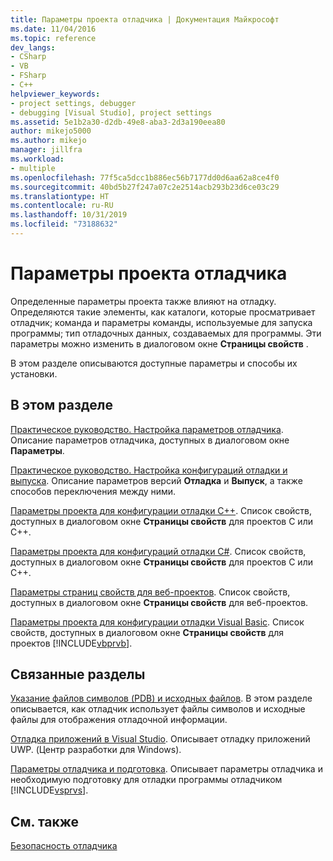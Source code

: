 ```yaml
---
title: Параметры проекта отладчика | Документация Майкрософт
ms.date: 11/04/2016
ms.topic: reference
dev_langs:
- CSharp
- VB
- FSharp
- C++
helpviewer_keywords:
- project settings, debugger
- debugging [Visual Studio], project settings
ms.assetid: 5e1b2a30-d2db-49e8-aba3-2d3a190eea80
author: mikejo5000
ms.author: mikejo
manager: jillfra
ms.workload:
- multiple
ms.openlocfilehash: 77f5ca5dcc1b886ec56b7177dd0d6aa62a8ce4f0
ms.sourcegitcommit: 40bd5b27f247a07c2e2514acb293b23d6ce03c29
ms.translationtype: HT
ms.contentlocale: ru-RU
ms.lasthandoff: 10/31/2019
ms.locfileid: "73188632"
---
```

# <a name="debugger-project-settings"></a>Параметры проекта отладчика
Определенные параметры проекта также влияют на отладку. Определяются такие элементы, как каталоги, которые просматривает отладчик; команда и параметры команды, используемые для запуска программы; тип отладочных данных, создаваемых для программы. Эти параметры можно изменить в диалоговом окне **Страницы свойств** .

 В этом разделе описываются доступные параметры и способы их установки.

## <a name="in-this-section"></a>В этом разделе
 [Практическое руководство. Настройка параметров отладчика](../debugger/how-to-specify-debugger-settings.md). Описание параметров отладчика, доступных в диалоговом окне **Параметры**.

 [Практическое руководство. Настройка конфигураций отладки и выпуска](../debugger/how-to-set-debug-and-release-configurations.md). Описание параметров версий **Отладка** и **Выпуск**, а также способов переключения между ними.

 [Параметры проекта для конфигурации отладки C++](../debugger/project-settings-for-a-cpp-debug-configuration.md). Список свойств, доступных в диалоговом окне **Страницы свойств** для проектов C или C++.

 [Параметры проекта для конфигураций отладки C#](../debugger/project-settings-for-csharp-debug-configurations.md). Список свойств, доступных в диалоговом окне **Страницы свойств** для проектов C или C++.

 [Параметры страниц свойств для веб-проектов](../debugger/property-pages-settings-for-web-projects.md). Список свойств, доступных в диалоговом окне **Страницы свойств** для веб-проектов.

 [Параметры проекта для конфигурации отладки Visual Basic](../debugger/project-settings-for-a-visual-basic-debug-configuration.md). Список свойств, доступных в диалоговом окне **Страницы свойств** для проектов [!INCLUDE[vbprvb](../code-quality/includes/vbprvb_md.md)].

## <a name="related-sections"></a>Связанные разделы
 [Указание файлов символов (PDB) и исходных файлов](../debugger/specify-symbol-dot-pdb-and-source-files-in-the-visual-studio-debugger.md). В этом разделе описывается, как отладчик использует файлы символов и исходные файлы для отображения отладочной информации.

 [Отладка приложений в Visual Studio](debugging-windows-store-and-windows-universal-apps.md). Описывает отладку приложений UWP. (Центр разработки для Windows).

 [Параметры отладчика и подготовка](../debugger/debugger-settings-and-preparation.md). Описывает параметры отладчика и необходимую подготовку для отладки программы отладчиком [!INCLUDE[vsprvs](../code-quality/includes/vsprvs_md.md)].

## <a name="see-also"></a>См. также
 [Безопасность отладчика](../debugger/debugger-security.md)
